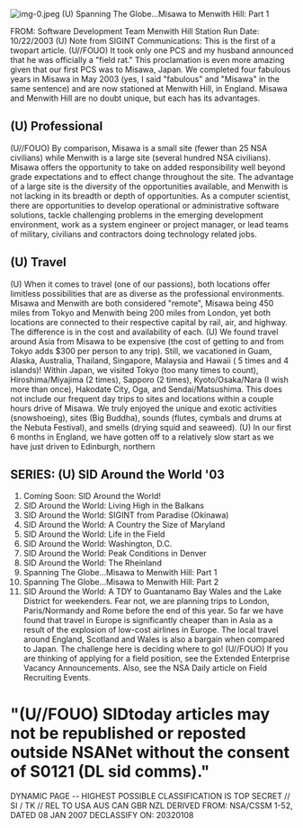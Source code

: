 ![img-0.jpeg](img-0.jpeg)
(U) Spanning The Globe...Misawa to Menwith Hill: Part 1

FROM:
Software Development Team Menwith Hill Station Run Date: 10/22/2003
(U) Note from SIGINT Communications: This is the first of a twopart article.
(U//FOUO) It took only one PCS and my husband announced that he was officially a "field rat." This proclamation is even more amazing given that our first PCS was to Misawa, Japan. We completed four fabulous years in Misawa in May 2003 (yes, I said "fabulous" and "Misawa" in the same sentence) and are now stationed at Menwith Hill, in England. Misawa and Menwith Hill are no doubt unique, but each has its advantages.

## (U) Professional

(U//FOUO) By comparison, Misawa is a small site (fewer than 25 NSA civilians) while Menwith is a large site (several hundred NSA civilians). Misawa offers the opportunity to take on added responsibility well beyond grade expectations and to effect change throughout the site. The advantage of a large site is the diversity of the opportunities available, and Menwith is not lacking in its breadth or depth of opportunities. As a computer scientist, there are opportunities to develop operational or administrative software solutions, tackle challenging problems in the emerging development environment, work as a system engineer or project manager, or lead teams of military, civilians and contractors doing technology related jobs.

## (U) Travel

(U) When it comes to travel (one of our passions), both locations offer limitless possibilities that are as diverse as the professional environments. Misawa and Menwith are both considered "remote", Misawa being 450 miles from Tokyo and Menwith being 200 miles from London, yet both locations are connected to their respective capital by rail, air, and highway. The difference is in the cost and availability of each.
(U) We found travel around Asia from Misawa to be expensive (the cost of getting to and from Tokyo adds $\$ 300$ per person to any trip). Still, we vacationed in Guam, Alaska, Australia, Thailand, Singapore, Malaysia and Hawaii ( 5 times and 4 islands)! Within Japan, we visited Tokyo (too many times to count), Hiroshima/Miyajima (2 times), Sapporo (2 times), Kyoto/Osaka/Nara (I wish more than once), Hakodate City, Oga, and Sendai/Matsushima. This does not include our frequent day trips to sites and locations within a couple hours drive of Misawa. We truly enjoyed the unique and exotic activities (snowshoeing), sites (Big Buddha), sounds (flutes, cymbals and drums at the Nebuta Festival), and smells (drying squid and seaweed).
(U) In our first 6 months in England, we have gotten off to a relatively slow start as we have just driven to Edinburgh, northern

## SERIES: (U) SID Around the World '03

1. Coming Soon: SID Around the World!
2. SID Around the World: Living High in the Balkans
3. SID Around the World: SIGINT from Paradise (Okinawa)
4. SID Around the World: A Country the Size of Maryland
5. SID Around the World: Life in the Field
6. SID Around the World: Washington, D.C.
7. SID Around the World: Peak Conditions in Denver
8. SID Around the World: The Rheinland
9. Spanning The Globe...Misawa to Menwith Hill: Part 1
10. Spanning The Globe...Misawa to Menwith Hill: Part 2
11. SID Around the World: A TDY to Guantanamo Bay
Wales and the Lake District for weekenders. Fear not, we are planning trips to London, Paris/Normandy and Rome before the end of this year. So far we have found that travel in Europe is significantly cheaper than in Asia as a result of the explosion of low-cost airlines in Europe. The local travel around England, Scotland and Wales is also a bargain when compared to Japan. The challenge here is deciding where to go!
(U//FOUO) If you are thinking of applying for a field position, see the Extended Enterprise Vacancy Announcements. Also, see the NSA Daily article on Field Recruiting Events.

# "(U//FOUO) SIDtoday articles may not be republished or reposted outside NSANet without the consent of $\mathbf{S 0 1 2 1}$ (DL sid comms)." 

DYNAMIC PAGE -- HIGHEST POSSIBLE CLASSIFICATION IS TOP SECRET // SI / TK // REL TO USA AUS CAN GBR NZL DERIVED FROM: NSA/CSSM 1-52, DATED 08 JAN 2007 DECLASSIFY ON: 20320108

